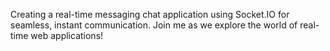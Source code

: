 Creating a real-time messaging chat application using Socket.IO for seamless, instant communication. Join me as we explore the world of real-time web applications!
